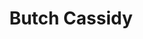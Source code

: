 ---
layout: post
title: Butch Cassidy
director: George Roy Hill
year: 1969
cover: https://images.mubicdn.net/images/film/1983/cache-9164-1546506012/image-w1280.jpg
---